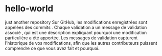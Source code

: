 # hello-world
just another repository
Sur GitHub, les modifications enregistrées sont appelées des commits . Chaque validation a un message de validation associé , qui est une description expliquant pourquoi une modification particulière a été apportée. Les messages de validation capturent l'historique de vos modifications, afin que les autres contributeurs puissent comprendre ce que vous avez fait et pourquoi.
